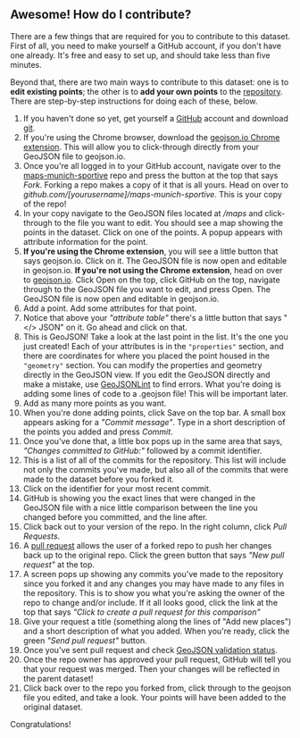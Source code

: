 ## Awesome! How do I contribute?

There are a few things that are required for you to contribute to this dataset. First of all, you need to make yourself a GitHub account, if you don't have one already. It's free and easy to set up, and should take less than five minutes.

Beyond that, there are two main ways to contribute to this dataset: one is to **edit existing points**; the other is to **add your own points** to the [repository](maps).
There are step-by-step instructions for doing each of these, below.

1. If you haven't done so yet, get yourself a [GitHub](http://github.com) account and download [git](http://git-scm.org).
2. If you're using the Chrome browser, download the [geojson.io Chrome extension](https://chrome.google.com/webstore/detail/geojsonio/oibjgofbhldcajfamjganpeacipebckp). This will allow you to click-through directly from your GeoJSON file to geojson.io.
3. Once you're all logged in to your GitHub account, navigate over to the [maps-munich-sportive](https://github.com/Labs64/maps-munich-sportive) repo and press the button at the top that says *Fork*. Forking a repo makes a copy of it that is all yours. Head on over to *github.com/[yourusername]/maps-munich-sportive*. This is your copy of the repo!
4. In your copy navigate to the GeoJSON files located at */maps* and click-through to the file you want to edit. You should see a map showing the points in the dataset. Click on one of the points. A popup appears with attribute information for the point.
5. **If you're using the Chrome extension**, you will see a little button that says geojson.io. Click on it. The GeoJSON file is now open and editable in geojson.io. **If you're not using the Chrome extension**, head on over to [geojson.io](http://geojson.io). Click Open on the top, click GitHub on the top, navigate through to the GeoJSON file you want to edit, and press Open. The GeoJSON file is now open and editable in geojson.io.
6. Add a point. Add some attributes for that point.
7. Notice that above your *"attribute table"* there's a little button that says "</> JSON" on it. Go ahead and click on that.
8. This is GeoJSON! Take a look at the last point in the list. It's the one you just created! Each of your attributes is in the `"properties"` section, and there are coordinates for where you placed the point housed in the `"geometry"` section. You can modify the properties and geometry directly in the GeoJSON view. If you edit the GeoJSON directly and make a mistake, use [GeoJSONLint](http://geojsonlint.com/) to find errors. What you're doing is adding some lines of code to a .geojson file! This will be important later.
9. Add as many more points as you want.
10. When you're done adding points, click Save on the top bar. A small box appears asking for a *"Commit message"*. Type in a short description of the points you added and press *Commit*.
11. Once you've done that, a little box pops up in the same area that says, *"Changes committed to GitHub:"* followed by a commit identifier.
12. This is a list of all of the commits for the repository. This list will include not only the commits you've made, but also all of the commits that were made to the dataset before you forked it.
13. Click on the identifier for your most recent commit.
14. GitHub is showing you the exact lines that were changed in the GeoJSON file with a nice little comparison between the line you changed before you committed, and the line after.
15. Click back out to your version of the repo. In the right column, click *Pull Requests*.
16. A [pull request](https://help.github.com/articles/using-pull-requests) allows the user of a forked repo to push her changes back up to the original repo. Click the green button that says *"New pull request"* at the top.
17. A screen pops up showing any commits you've made to the repository since you forked it and any changes you may have made to any files in the repository. This is to show you what you're asking the owner of the repo to change and/or include. If it all looks good, click the link at the top that says *"Click to create a pull request for this comparison"*
18. Give your request a title (something along the lines of "Add new places") and a short description of what you added. When you're ready, click the green *"Send pull request"* button.
19. Once you've sent pull request and check [GeoJSON validation status](https://travis-ci.org/Labs64/maps-munich-sportive).
21. Once the repo owner has approved your pull request, GitHub will tell you that your request was merged. Then your changes will be reflected in the parent dataset!
22. Click back over to the repo you forked from, click through to the geojson file you edited, and take a look. Your points will have been added to the original dataset.

Congratulations!
